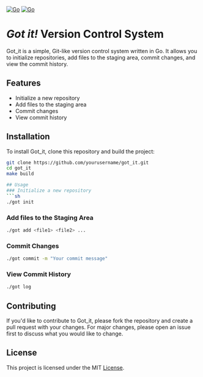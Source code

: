 [![Go](https://github.com/andrelcunha/got_it/actions/workflows/go.yml/badge.svg)](https://github.com/andrelcunha/got_it/actions/workflows/go.yml) [![Go](https://github.com/andrelcunha/got_it/actions/workflows/go_dev.yml/badge.svg?branch=development)](https://github.com/andrelcunha/got_it/actions/workflows/go_dev.yml)
# *Got it!* Version Control System

Got_it is a simple, Git-like version control system written in Go. It allows you to initialize repositories, add files to the staging area, commit changes, and view the commit history.

## Features

- Initialize a new repository
- Add files to the staging area
- Commit changes
- View commit history

## Installation

To install Got_it, clone this repository and build the project:

```sh
git clone https://github.com/yourusername/got_it.git
cd got_it
make build

## Usage
### Initialize a new repository
```sh
./got init
```
### Add files to the Staging Area
```sh
./got add <file1> <file2> ...
```
### Commit Changes
```sh
./got commit -m "Your commit message"
```
### View Commit History
```sh
./got log
```
## Contributing
If you'd like to contribute to Got_it, please fork the repository and create a pull request with your changes. For major changes, please open an issue first to discuss what you would like to change.
## License
This project is licensed under the MIT [License](https://github.com/andrelcunha/got_it/blob/main/LICENSE).
